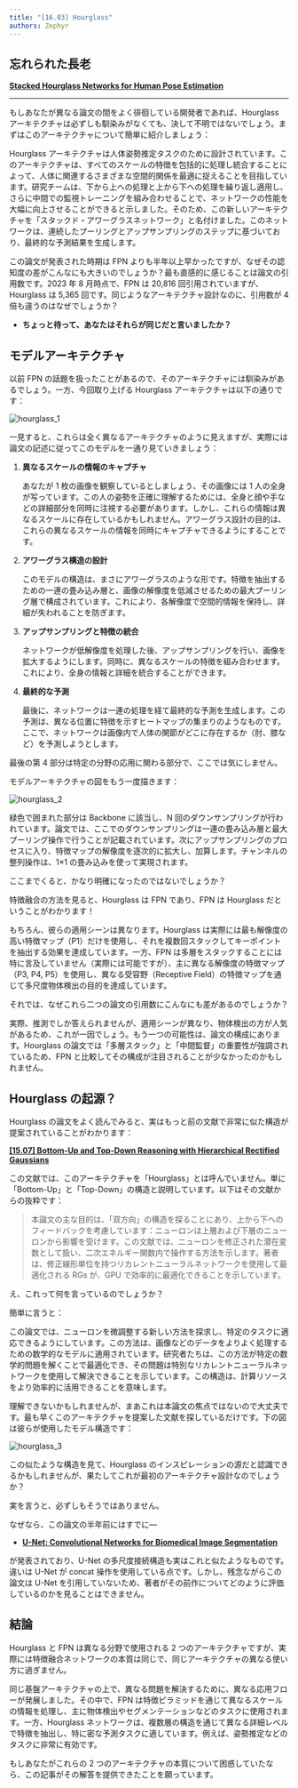 ```yaml
---
title: "[16.03] Hourglass"
authors: Zephyr
---
```


## 忘れられた長老

[**Stacked Hourglass Networks for Human Pose Estimation**](https://arxiv.org/abs/1603.06937)

---

もしあなたが異なる論文の間をよく徘徊している開発者であれば、Hourglass アーキテクチャは必ずしも馴染みがなくても、決して不明ではないでしょう。まずはこのアーキテクチャについて簡単に紹介しましょう：

Hourglass アーキテクチャは人体姿勢推定タスクのために設計されています。このアーキテクチャは、すべてのスケールの特徴を包括的に処理し統合することによって、人体に関連するさまざまな空間的関係を最適に捉えることを目指しています。研究チームは、下から上への処理と上から下への処理を繰り返し適用し、さらに中間での監視トレーニングを組み合わせることで、ネットワークの性能を大幅に向上させることができると示しました。そのため、この新しいアーキテクチャを「スタックド・アワーグラスネットワーク」と名付けました。このネットワークは、連続したプーリングとアップサンプリングのステップに基づいており、最終的な予測結果を生成します。

この論文が発表された時期は FPN よりも半年以上早かったですが、なぜその認知度の差がこんなにも大きいのでしょうか？最も直感的に感じることは論文の引用数です。2023 年 8 月時点で、FPN は 20,816 回引用されていますが、Hourglass は 5,365 回です。同じようなアーキテクチャ設計なのに、引用数が 4 倍も違うのはなぜでしょうか？

- **ちょっと待って、あなたはそれらが同じだと言いましたか？**

## モデルアーキテクチャ

以前 FPN の話題を扱ったことがあるので、そのアーキテクチャには馴染みがあるでしょう。一方、今回取り上げる Hourglass アーキテクチャは以下の通りです：

![hourglass_1](./img/hourglass_1.jpg)

一見すると、これらは全く異なるアーキテクチャのように見えますが、実際には論文の記述に従ってこのモデルを一通り見ていきましょう：

1. **異なるスケールの情報のキャプチャ**

   あなたが 1 枚の画像を観察しているとしましょう、その画像には 1 人の全身が写っています。この人の姿勢を正確に理解するためには、全身と顔や手などの詳細部分を同時に注視する必要があります。しかし、これらの情報は異なるスケールに存在しているかもしれません。アワーグラス設計の目的は、これらの異なるスケールの情報を同時にキャプチャできるようにすることです。

2. **アワーグラス構造の設計**

   このモデルの構造は、まさにアワーグラスのような形です。特徴を抽出するための一連の畳み込み層と、画像の解像度を低減させるための最大プーリング層で構成されています。これにより、各解像度で空間的情報を保持し、詳細が失われることを防ぎます。

3. **アップサンプリングと特徴の統合**

   ネットワークが低解像度を処理した後、アップサンプリングを行い、画像を拡大するようにします。同時に、異なるスケールの特徴を組み合わせます。これにより、全身の情報と詳細を統合することができます。

4. **最終的な予測**

   最後に、ネットワークは一連の処理を経て最終的な予測を生成します。この予測は、異なる位置に特徴を示すヒートマップの集まりのようなものです。ここで、ネットワークは画像内で人体の関節がどこに存在するか（肘、膝など）を予測しようとします。

最後の第 4 部分は特定の分野の応用に関わる部分で、ここでは気にしません。

モデルアーキテクチャの図をもう一度描きます：

![hourglass_2](./img/hourglass_2.jpg)

緑色で囲まれた部分は Backbone に該当し、N 回のダウンサンプリングが行われています。論文では、ここでのダウンサンプリングは一連の畳み込み層と最大プーリング操作で行うことが記載されています。次にアップサンプリングのプロセスに入り、特徴マップの解像度を逐次的に拡大し、加算します。チャンネルの整列操作は、1×1 の畳み込みを使って実現されます。

ここまでくると、かなり明確になったのではないでしょうか？

特徴融合の方法を見ると、Hourglass は FPN であり、FPN は Hourglass だということがわかります！

もちろん、彼らの適用シーンは異なります。Hourglass は実際には最も解像度の高い特徴マップ（P1）だけを使用し、それを複数回スタックしてキーポイントを抽出する効果を達成しています。一方、FPN は多層をスタックすることには特に言及していません（実際には可能ですが）、主に異なる解像度の特徴マップ（P3, P4, P5）を使用し、異なる受容野（Receptive Field）の特徴マップを通じて多尺度物体検出の目的を達成しています。

それでは、なぜこれら二つの論文の引用数にこんなにも差があるのでしょうか？

実際、推測でしか答えられませんが、適用シーンが異なり、物体検出の方が人気があるため、これが一因でしょう。もう一つの可能性は、論文の構成にあります。Hourglass の論文では「多層スタック」と「中間監督」の重要性が強調されているため、FPN と比較してその構成が注目されることが少なかったのかもしれません。

## Hourglass の起源？

Hourglass の論文をよく読んでみると、実はもっと前の文献で非常に似た構造が提案されていることがわかります：

[**[15.07] Bottom-Up and Top-Down Reasoning with Hierarchical Rectified Gaussians**](https://arxiv.org/abs/1507.05699)

この文献では、このアーキテクチャを「Hourglass」とは呼んでいません。単に「Bottom-Up」と「Top-Down」の構造と説明しています。以下はその文献からの抜粋です：

> 本論文の主な目的は、「双方向」の構造を探ることにあり、上から下へのフィードバックを考慮しています：ニューロンは上層および下層のニューロンから影響を受けます。この文献では、ニューロンを修正された潜在変数として扱い、二次エネルギー関数内で操作する方法を示します。著者は、修正線形単位を持つリカレントニューラルネットワークを使用して最適化される RGs が、GPU で効率的に最適化できることを示しています。

え、これって何を言っているのでしょうか？

簡単に言うと：

この論文では、ニューロンを微調整する新しい方法を探求し、特定のタスクに適応できるようにしています。この方法は、画像などのデータをよりよく処理するための数学的なモデルに適用されています。研究者たちは、この方法が特定の数学的問題を解くことで最適化でき、その問題は特別なリカレントニューラルネットワークを使用して解決できることを示しています。この構造は、計算リソースをより効率的に活用できることを意味します。

理解できないかもしれませんが、まあこれは本論文の焦点ではないので大丈夫です。最も早くこのアーキテクチャを提案した文献を探しているだけです。下の図は彼らが使用したモデル構造です：

![hourglass_3](./img/hourglass_3.jpg)

この似たような構造を見て、Hourglass のインスピレーションの源だと認識できるかもしれませんが、果たしてこれが最初のアーキテクチャ設計なのでしょうか？

実を言うと、必ずしもそうではありません。

なぜなら、この論文の半年前にはすでに—

- [**U-Net: Convolutional Networks for Biomedical Image Segmentation**](https://arxiv.org/abs/1505.04597)

が発表されており、U-Net の多尺度接続構造も実はこれと似たようなものです。違いは U-Net が concat 操作を使用している点です。しかし、残念ながらこの論文は U-Net を引用していないため、著者がその前作についてどのように評価しているのかを見ることはできません。

## 結論

Hourglass と FPN は異なる分野で使用される 2 つのアーキテクチャですが、実際には特徴融合ネットワークの本質は同じで、同じアーキテクチャの異なる使い方に過ぎません。

同じ基盤アーキテクチャの上で、異なる問題を解決するために、異なる応用フローが発展しました。その中で、FPN は特徴ピラミッドを通じて異なるスケールの情報を処理し、主に物体検出やセグメンテーションなどのタスクに使用されます。一方、Hourglass ネットワークは、複数層の構造を通じて異なる詳細レベルで特徴を抽出し、特に密な予測タスクに適しています。例えば、姿勢推定などのタスクに非常に有効です。

もしあなたがこれらの 2 つのアーキテクチャの本質について困惑していたなら、この記事がその解答を提供できたことを願っています。
